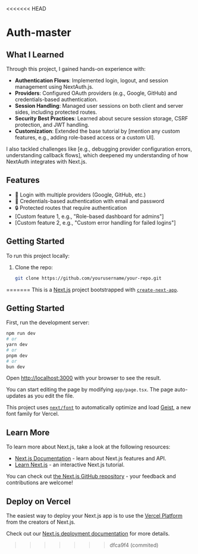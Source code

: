 <<<<<<< HEAD
# Auth-master
## What I Learned
Through this project, I gained hands-on experience with:
- **Authentication Flows**: Implemented login, logout, and session management using NextAuth.js.
- **Providers**: Configured OAuth providers (e.g., Google, GitHub) and credentials-based authentication.
- **Session Handling**: Managed user sessions on both client and server sides, including protected routes.
- **Security Best Practices**: Learned about secure session storage, CSRF protection, and JWT handling.
- **Customization**: Extended the base tutorial by [mention any custom features, e.g., adding role-based access or a custom UI].

I also tackled challenges like [e.g., debugging provider configuration errors, understanding callback flows], which deepened my understanding of how NextAuth integrates with Next.js.

## Features
- 🔐 Login with multiple providers (Google, GitHub, etc.)
- 📝 Credentials-based authentication with email and password
- 🔒 Protected routes that require authentication
- [Custom feature 1, e.g., "Role-based dashboard for admins"]
- [Custom feature 2, e.g., "Custom error handling for failed logins"]

## Getting Started
To run this project locally:
1. Clone the repo:
   ```bash
   git clone https://github.com/yourusername/your-repo.git
=======
This is a [Next.js](https://nextjs.org) project bootstrapped with [`create-next-app`](https://nextjs.org/docs/app/api-reference/cli/create-next-app).

## Getting Started

First, run the development server:

```bash
npm run dev
# or
yarn dev
# or
pnpm dev
# or
bun dev
```

Open [http://localhost:3000](http://localhost:3000) with your browser to see the result.

You can start editing the page by modifying `app/page.tsx`. The page auto-updates as you edit the file.

This project uses [`next/font`](https://nextjs.org/docs/app/building-your-application/optimizing/fonts) to automatically optimize and load [Geist](https://vercel.com/font), a new font family for Vercel.

## Learn More

To learn more about Next.js, take a look at the following resources:

- [Next.js Documentation](https://nextjs.org/docs) - learn about Next.js features and API.
- [Learn Next.js](https://nextjs.org/learn) - an interactive Next.js tutorial.

You can check out [the Next.js GitHub repository](https://github.com/vercel/next.js) - your feedback and contributions are welcome!

## Deploy on Vercel

The easiest way to deploy your Next.js app is to use the [Vercel Platform](https://vercel.com/new?utm_medium=default-template&filter=next.js&utm_source=create-next-app&utm_campaign=create-next-app-readme) from the creators of Next.js.

Check out our [Next.js deployment documentation](https://nextjs.org/docs/app/building-your-application/deploying) for more details.
>>>>>>> dfca9f4 (commited)
